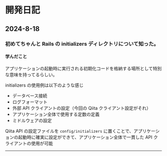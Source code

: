 # 開発日記

## 2024-8-18

### 初めてちゃんと Rails の initializers ディレクトリについて知った。

#### 学んだこと

アプリケーションの起動時に実行される初期化コードを格納する場所として特別な意味を持ってるらしい。

initializers の使用例は以下のような感じ

- データベース接続
- ログフォーマット
- 外部 API クライアントの設定（今回の Qiita クライアント設定がそれ）
- アプリケーション全体で使用する定数の定義
- ミドルウェアの設定

Qiita API の設定ファイルを `config/initializers` に置くことで、アプリケーションの起動時に確実に設定ができて、アプリケーション全体で一貫した API クライアントの使用が可能

---
